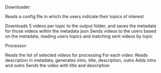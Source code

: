 Downloader:

Reads a config file in which the users indicate their topics of interest

Downloads 5 videos per topic to the output folder, and saves the metadata for those videos within the metadata json
Sends videos to the users based on the metadata, reading users topics and matching sent videos by topic



Processor:

Reads the list of selected videos for processing
For each video:
    Reads description in metadata, generates intro, title, description, outro
    Adds intro and outro
    Sends the video with title and description